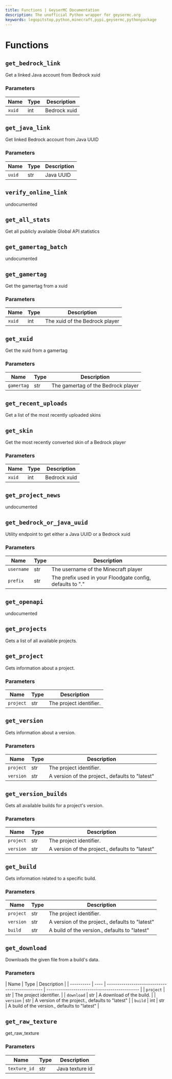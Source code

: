 ```yaml
---
title: Functions | GeyserMC Documentation
description: The unofficial Python wrapper for geysermc.org
keywords: legopitstop,python,minecraft,pypi,geysermc,pythonpackage
---
```


# Functions

## `get_bedrock_link`

Get a linked Java account from Bedrock xuid

### Parameters

| Name   | Type | Description  |
| ------ | ---- | ------------ |
| `xuid` | int  | Bedrock xuid |

## `get_java_link`

Get linked Bedrock account from Java UUID

### Parameters

| Name   | Type | Description |
| ------ | ---- | ----------- |
| `uuid` | str  | Java UUID   |

## `verify_online_link`

undocumented

## `get_all_stats`

Get all publicly available Global API statistics

## `get_gamertag_batch`

undocumented

## `get_gamertag`

Get the gamertag from a xuid

### Parameters

| Name   | Type | Description                    |
| ------ | ---- | ------------------------------ |
| `xuid` | int  | The xuid of the Bedrock player |

## `get_xuid`

Get the xuid from a gamertag

### Parameters

| Name       | Type | Description                        |
| ---------- | ---- | ---------------------------------- |
| `gamertag` | str  | The gamertag of the Bedrock player |

## `get_recent_uploads`

Get a list of the most recently uploaded skins

## `get_skin`

Get the most recently converted skin of a Bedrock player

### Parameters

| Name   | Type | Description  |
| ------ | ---- | ------------ |
| `xuid` | int  | Bedrock xuid |

## `get_project_news`

undocumented

## `get_bedrock_or_java_uuid`

Utility endpoint to get either a Java UUID or a Bedrock xuid

### Parameters

| Name       | Type | Description                                               |
| ---------- | ---- | --------------------------------------------------------- |
| `username` | str  | The username of the Minecraft player                      |
| `prefix`   | str  | The prefix used in your Floodgate config, defaults to "." |

## `get_openapi`

undocumented

## `get_projects`

Gets a list of all available projects.

## `get_project`

Gets information about a project.

### Parameters

| Name      | Type | Description             |
| --------- | ---- | ----------------------- |
| `project` | str  | The project identifier. |

## `get_version`

Gets information about a version.

### Parameters

| Name      | Type | Description                                     |
| --------- | ---- | ----------------------------------------------- |
| `project` | str  | The project identifier.                         |
| `version` | str  | A version of the project., defaults to "latest" |

## `get_version_builds`

Gets all available builds for a project's version.

### Parameters

| Name      | Type | Description                                     |
| --------- | ---- | ----------------------------------------------- |
| `project` | str  | The project identifier.                         |
| `version` | str  | A version of the project., defaults to "latest" |

## `get_build`

Gets information related to a specific build.

### Parameters

| Name      | Type | Description                                     |
| --------- | ---- | ----------------------------------------------- |
| `project` | str  | The project identifier.                         |
| `version` | str  | A version of the project., defaults to "latest" |
| `build`   | str  | A build of the version., defaults to "latest"   |

## `get_download`

Downloads the given file from a build's data.

### Parameters

| Name       | Type | Description                                     |
| ---------- | ---- | ----------------------------------------------- | --------------------------------------------- |
| `project`  | str  | The project identifier.                         |
| `download` | str  | A download of the build.                        |
| `version`  | str  | A version of the project., defaults to "latest" |
| `build`    | int  | str                                             | A build of the version., defaults to "latest" |

## `get_raw_texture`

get_raw_texture

### Parameters

| Name         | Type | Description     |
| ------------ | ---- | --------------- |
| `texture_id` | str  | Java texture id |
